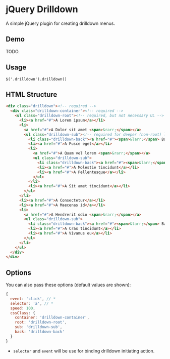 jQuery Drilldown
================

A simple jQuery plugin for creating drilldown menus.


Demo
----

TODO.


Usage
-----

`$('.drilldown').drilldown()`


HTML Structure
--------------

```html
<div class="drilldown"><!-- required -->
  <div class="drilldown-container"><!-- required -->
    <ul class="drilldown-root"><!-- required, but not necessary UL -->
      <li><a href="#">A Lorem ipsum</a></li>
      <li>
        <a href="#">A Dolor sit amet <span>&rarr;</span></a>
        <ul class="drilldown-sub"><!-- required for deeper (non-root) levels -->
          <li class="drilldown-back"><a href="#"><span>&larr;</span> Back</a></li><!-- required to be able to go back -->
          <li><a href="#">A Fusce eget</a></li>
          <li>
            <a href="#">A Quam vel lorem <span>&rarr;</span></a>
            <ul class="drilldown-sub">
              <li class="drilldown-back"><a href="#"><span>&larr;</span> Back</a></li>
              <li><a href="#">A Molestie tincidunt</a></li>
              <li><a href="#">A Pellentesque</a></li>
            </ul>
          </li>
          <li><a href="#">A Sit amet tincidunt</a></li>
        </ul>
      </li>
      <li><a href="#">A Consectetur</a></li>
      <li><a href="#">A Maecenas id</a></li>
      <li>
        <a href="#">A Hendrerit odio <span>&rarr;</span></a>
        <ul class="drilldown-sub">
          <li class="drilldown-back"><a href="#"><span>&larr;</span> Back</a></li>
          <li><a href="#">A Cras tincidunt</a></li>
          <li><a href="#">A Vivamus eu</a></li>
        </ul>
      </li>
    </ul>
  </div>
</div>
```


Options
-------

You can also pass these options (default values are shown):

```javascript
{
  event: 'click', // *
  selector: 'a', // *
  speed: 100,
  cssClass: {
    container: 'drilldown-container',
    root: 'drilldown-root',
    sub: 'drilldown-sub',
    back: 'drilldown-back'
  }
}
```

* `selector` and `event` will be use for binding drilldown initiating action.
